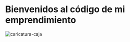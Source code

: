 <h1>Bienvenidos al código de mi emprendimiento</h1>

![caricatura-caja](https://user-images.githubusercontent.com/116128420/198619707-a0a149f9-c842-4035-864e-9eca9e0666a8.jpg)





